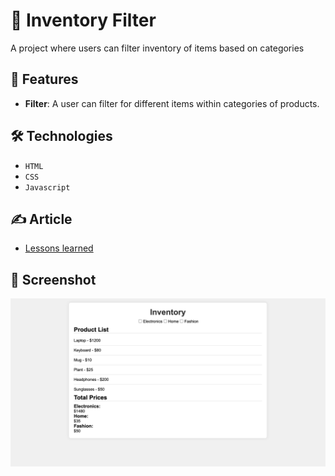 # 🏪 Inventory Filter
 
A project where users can filter inventory of items based on categories

## 🚀 Features

- **Filter**: A user can filter for different items within categories of products.

## 🛠️ Technologies

- `HTML`
- `CSS`
- `Javascript`

## ✍️ Article

- [Lessons learned](./Building%20a%20product%20filter.md)

## 📸 Screenshot

![Inventory Screenshot](./assets/product_filter_screenshot.png)

